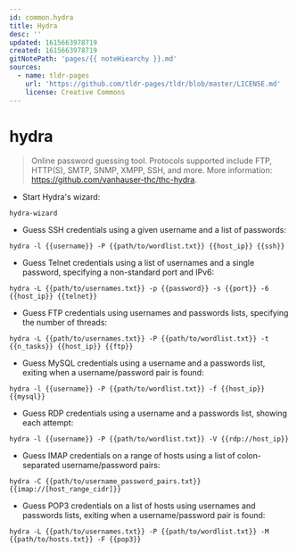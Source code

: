 ```yaml
---
id: common.hydra
title: Hydra
desc: ''
updated: 1615663978719
created: 1615663978719
gitNotePath: 'pages/{{ noteHiearchy }}.md'
sources:
  - name: tldr-pages
    url: 'https://github.com/tldr-pages/tldr/blob/master/LICENSE.md'
    license: Creative Commons
---
```

# hydra

> Online password guessing tool.
> Protocols supported include FTP, HTTP(S), SMTP, SNMP, XMPP, SSH, and more.
> More information: <https://github.com/vanhauser-thc/thc-hydra>.

- Start Hydra's wizard:

`hydra-wizard`

- Guess SSH credentials using a given username and a list of passwords:

`hydra -l {{username}} -P {{path/to/wordlist.txt}} {{host_ip}} {{ssh}}`

- Guess Telnet credentials using a list of usernames and a single password, specifying a non-standard port and IPv6:

`hydra -L {{path/to/usernames.txt}} -p {{password}} -s {{port}} -6 {{host_ip}} {{telnet}}`

- Guess FTP credentials using usernames and passwords lists, specifying the number of threads:

`hydra -L {{path/to/usernames.txt}} -P {{path/to/wordlist.txt}} -t {{n_tasks}} {{host_ip}} {{ftp}}`

- Guess MySQL credentials using a username and a passwords list, exiting when a username/password pair is found:

`hydra -l {{username}} -P {{path/to/wordlist.txt}} -f {{host_ip}} {{mysql}}`

- Guess RDP credentials using a username and a passwords list, showing each attempt:

`hydra -l {{username}} -P {{path/to/wordlist.txt}} -V {{rdp://host_ip}}`

- Guess IMAP credentials on a range of hosts using a list of colon-separated username/password pairs:

`hydra -C {{path/to/username_password_pairs.txt}} {{imap://[host_range_cidr]}}`

- Guess POP3 credentials on a list of hosts using usernames and passwords lists, exiting when a username/password pair is found:

`hydra -L {{path/to/usernames.txt}} -P {{path/to/wordlist.txt}} -M {{path/to/hosts.txt}} -F {{pop3}}`

